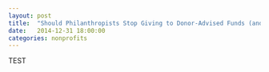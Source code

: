 ```yaml
---
layout: post
title:  "Should Philanthropists Stop Giving to Donor-Advised Funds (and Start Their Own Private Foundation)?"
date:   2014-12-31 18:00:00
categories: nonprofits
---
```




TEST